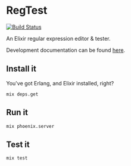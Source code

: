 # RegTest

[![Build Status](https://travis-ci.org/lpil/reg-test.svg?branch=master)](https://travis-ci.org/lpil/reg-test)

An Elixir regular expression editor & tester.

Development documentation can be found
[here](https://github.com/lpil/reg_test/tree/master/doc).

## Install it

You've got Erlang, and Elixir installed, right?

```
mix deps.get
```

## Run it

```
mix phoenix.server
```

## Test it

```
mix test
```
